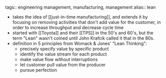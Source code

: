 tags:: engineering management, manufacturing, management
alias:: lean

- takes the idea of [[just-in-time manufacturing]], and extends it by focusing on removing activities that don't add value for the customer, in order to increase throughput and decrease cycle time
- started with [[Toyota]] and their [[TPS]] in the 50's and 60's, but the term "Lean" wasn't coined until John Krafcik called it that in the 80s.
- definition in 5 principles from Womack & Jones' "Lean Thinking":
	- precisely specify value by specific product
	- identify the value stream for each product
	- make value flow without interruptions
	- let customer pull value from the producer
	- pursue perfection